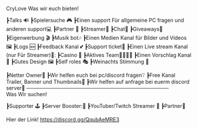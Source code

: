 CryLove
                                                                                           Was wir euch bieten!

┣Talks 🔊
┣Spielersuche 🎮
┣Einen support Für allgemeine PC fragen und anderen support💻
┣Partner 🤝
┣Streamer🎥
┣Chat📩
┣Giveaways🎉
┣Eigenwerbung 🎬
┣Musik bot:notes:
┣Einen Medien Kanal für Bilder und Videos🖼 
┣Logs 🆕
┣Feedback Kanal 💕
┣Support ticket📩
┣Einen Live stream Kanal (nur Für Streamer)🎥:
┣Casino 🎲
┣Aktives Team👨‍👩‍👧‍👦
┣Einen Vorschlag Kanal📑
┣Gutes Design 🖼
┣Self roles 🎭
┣Weinachts Stimmung 🎄


┣Netter Owner💞 
┣Wir helfen euch bei pc/discord fragen❔
┣Free Kanal Trailer, Banner und Thumbnails📸
┣Wir helfen auf anfrage bei euerm discord server🤝
───────────────────────────────────────                                
Was Wir suchen!

┣Supporter 🕹
┣Server Booster:🔮
┣YouTuber/Twitch Streamer 🎥
┣Partner🤝


Hier der Link!   https://discord.gg/QqubAeMRE3



